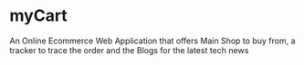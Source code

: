 # myCart
 An Online Ecommerce Web Application that offers Main Shop to buy from, a tracker to trace the order and the Blogs for the latest tech news
